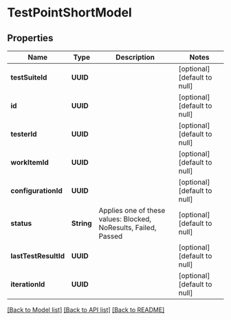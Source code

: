 # TestPointShortModel
## Properties

| Name | Type | Description | Notes |
|------------ | ------------- | ------------- | -------------|
| **testSuiteId** | **UUID** |  | [optional] [default to null] |
| **id** | **UUID** |  | [optional] [default to null] |
| **testerId** | **UUID** |  | [optional] [default to null] |
| **workItemId** | **UUID** |  | [optional] [default to null] |
| **configurationId** | **UUID** |  | [optional] [default to null] |
| **status** | **String** | Applies one of these values: Blocked, NoResults, Failed, Passed | [optional] [default to null] |
| **lastTestResultId** | **UUID** |  | [optional] [default to null] |
| **iterationId** | **UUID** |  | [optional] [default to null] |

[[Back to Model list]](../README.md#documentation-for-models) [[Back to API list]](../README.md#documentation-for-api-endpoints) [[Back to README]](../README.md)

